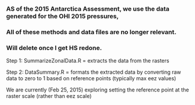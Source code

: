 ### AS of the 2015 Antarctica Assessment, we use the data generated for the OHI 2015 pressures,
### All of these methods and data files are no longer relevant.
### Will delete once I get HS redone.

Step 1:
SummarizeZonalData.R = extracts the data from the rasters

Step 2: 
DataSummary.R = formats the extracted data by converting raw data to zero to 1 based on reference points (typically max eez values)

We are currently (Feb 25, 2015) exploring setting the reference point at the raster scale (rather than eez scale)